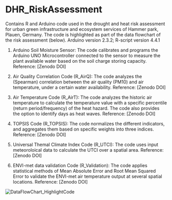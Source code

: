 # DHR_RiskAssessment
Contains R and Arduino code used in the drought and heat risk assessment for urban green infrastructure and ecosystem services of Hammer park, Plauen, Germany. The code is highlighted as part of the data flowchart of the risk assessment (below).
Arduino version 2.3.2;
R-script version 4.4.1

1. Arduino Soil Moisture Sensor:
The code calibrates and programs the Arduino UNO Microcontroller connected to the sensor to measure the plant available water based on the soil charge storing capacity.
Reference: [Zenodo DOI]

2. Air Quality Correlation Code (R_AirQ):
The code analyzes the (Spearman) correlation between the air quality (PM10) and air temperature, under a certain water availability.
Reference: [Zenodo DOI]

4. Air Temperature Code (R_AirT):
The code analyzes the historic air temperature to calculate the temperature value with a specific percentile (return period/frequency) of the heat hazard. The code also provides the option to identify days as heat waves.
Reference: [Zenodo DOI]

6. TOPSIS Code (R_TOPSIS):
The code normalizes the different indicators, and aggregates them based on specific weights into three indices.
Reference: [Zenodo DOI]

8. Universal Themal Climate Index Code (R_UTCI):
The code uses input meteoroloical data to calculate the UTCI over a spatial area.
Reference: [Zenodo DOI]

10. ENVI-met data validation Code (R_Validation):
The code applies statistical methods of Mean Absolute Error and Root Mean Squared Error to validate the ENVI-met air temperature output at several spatial locations.
Reference: [Zenodo DOI]

![DataFlowChart_HighlightCode](https://github.com/user-attachments/assets/36225ee1-f8f8-47a7-90ae-fce5ea2448a3)


